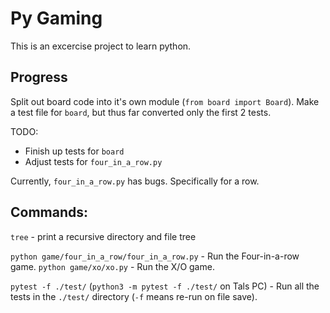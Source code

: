 # Py Gaming

This is an excercise project to learn python.

## Progress

Split out board code into it's own module (`from board import Board`).
Make a test file for `board`, but thus far converted only the first 2 tests.

TODO:

- Finish up tests for `board`
- Adjust tests for `four_in_a_row.py`

Currently, `four_in_a_row.py` has bugs.
Specifically for a row.

## Commands:

`tree` - print a recursive directory and file tree

`python game/four_in_a_row/four_in_a_row.py` - Run the Four-in-a-row game.
`python game/xo/xo.py` - Run the X/O game.

`pytest -f ./test/` (`python3 -m pytest -f ./test/` on Tals PC) - Run all the tests in the `./test/` directory (`-f` means re-run on file save).

